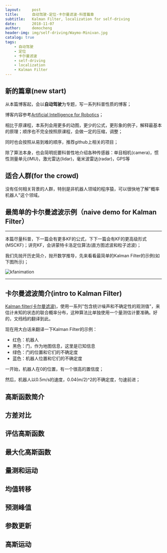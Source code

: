 ```yaml
---
layout:     post
title:      自动驾驶-定位-卡尔曼滤波-科普篇章
subtitle:   Kalman Filter, localization for self-driving
date:       2018-11-07
author:     democheng
header-img: img/self-driving/Waymo-Minivan.jpg
catalog: true
tags:
    - 自动驾驶
    - 定位
    - 卡尔曼滤波
    - self-driving
    - localization
    - Kalman Filter
---
```


## 新的篇章(new start)

从本篇博客起，会以**自动驾驶**为专题，写一系列科普性质的博客；

博客内容参考[Artificial Intelligence for Robotics](https://www.udacity.com/course/artificial-intelligence-for-robotics--cs373)；

相比于原课程，本系列会用更多的动图，更少的公式，更形象的例子，解释最基本的原理；顺序也不完全按照原课程，会做一定的压缩，调整；

同时也会按照从易到难的顺序，推荐github上相关的项目；

除了算法本身，也会简明扼要科普性地介绍各种传感器：单目相机(camera)，惯性测量单元(IMU)，激光雷达(lidar)，毫米波雷达(radar)，GPS等

## 适合人群(for the crowd)

没有任何相关背景的人群，特别是非机器人领域的程序猿，可以很快地了解"概率机器人"这个领域。

## 最简单的卡尔曼滤波示例（naive demo for Kalman Filter）

---

本篇尽量科普，下一篇会有更多KF的公式，下下一篇会有KF的更高级形式(MSCKF)；讲完KF，会讲蒙特卡洛定位算法(直方图滤波和粒子滤波)；

我们先抛开历史简介，抛开数学推导，先来看看最简单的Kalman Filter的示例(如下图所示)；

![kfanimation](https://github.com/democheng/PythonRobotics/raw/master/kalmanfilter.gif)

---

## 卡尔曼滤波简介(intro to Kalman Filter)

[Kalman filter(卡尔曼滤波)](https://en.wikipedia.org/wiki/Kalman_filter)，使用一系列"包含统计噪声和不确定性的观测值"，来估计未知的状态的联合概率分布，这种算法比单独使用一个量测估计要准确。好的，文绉绉的翻译到此。

现在用大白话来翻译一下Kalman Filter的示例：
- 红色：机器人
- 黑色：门，作为地图信息，这里是已知信息
- 绿色：门的位置和它们的不确定度
- 蓝色：机器人位置和它们的不确定度

一开始，机器人在0的位置，有一个很高的置信度；

然后，机器人以0.5m/s的速度，0.04(m/2)^2的不确定度，匀速前进；


## 高斯函数简介

## 方差对比

## 评估高斯函数

## 最大化高斯函数

## 量测和运动

## 均值转移

## 预测峰值

## 参数更新

## 高斯运动